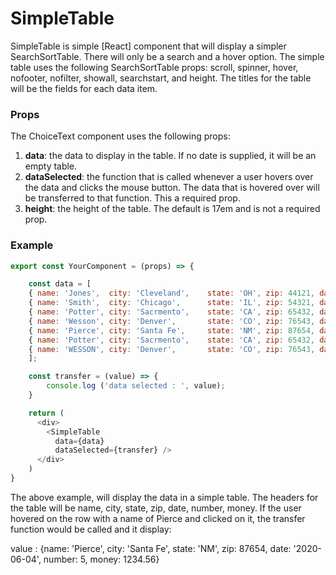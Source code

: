 # **SimpleTable**

SimpleTable is simple [React] component that will display a simpler SearchSortTable.  There will only be a search and a hover option.  The simple table uses the following SearchSortTable props: scroll, spinner, hover, nofooter, nofilter, showall, searchstart, and height.  The titles for the table will be the fields for each data item.

### **Props**
The ChoiceText component uses the following props:

1. **data**: the data to display in the table.  If no date is supplied, it will be an empty table.
2. **dataSelected**: the function that is called whenever a user hovers over the data and clicks the mouse button.  The data that is hovered over will be transferred to that function.  This a required prop.
3. **height**: the height of the table.  The default is 17em and is not a required prop.

### **Example**
```javascript
export const YourComponent = (props) => {

    const data = [
    { name: 'Jones',  city: 'Cleveland',    state: 'OH', zip: 44121, date: '2020-06-02', number: 1, money: 1234.56 },
    { name: 'Smith',  city: 'Chicago',      state: 'IL', zip: 54321, date: '2020-06-03', number: 2, money: 1234.56 },
    { name: 'Potter', city: 'Sacrmento',    state: 'CA', zip: 65432, date: '2020-06-04', number: 3, money: 1234.56},
    { name: 'Wesson', city: 'Denver',       state: 'CO', zip: 76543, date: '2020-06-02', number: 4, money: 1234.56 },
    { name: 'Pierce', city: 'Santa Fe',     state: 'NM', zip: 87654, date: '2020-06-04', number: 5, money: 1234.56 },
    { name: 'Potter', city: 'Sacrmento',    state: 'CA', zip: 65432, date: '2020-06-05', number: 6, money: 1234.56 },
    { name: 'WESSON', city: 'Denver',       state: 'CO', zip: 76543, date: '2020-06-06', number: 7, money: 1234.56 },
    ];

    const transfer = (value) => {
        console.log ('data selected : ', value);
    }

    return (
      <div>
        <SimpleTable
          data={data}
          dataSelected={transfer} />
      </div>
    )
}

```

The above example, will display the data in a simple table.  The headers for the table will be name, city, state, zip, date, number, money.  If the user hovered on the row with a name of Pierce and clicked on it, the transfer function would be called and it display:

value : {name: 'Pierce', city: 'Santa Fe', state: 'NM', zip: 87654, date: '2020-06-04', number: 5, money: 1234.56}

